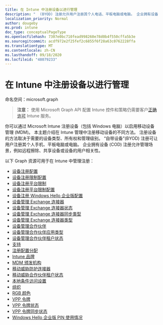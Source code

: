 ```yaml
---
title: 在 Intune 中注册设备以进行管理
description: "  (BYOD) 注册允许用户注册其个人电话、平板电脑或电脑。 企业拥有设备 (COD) 注册允许管理场景，例如远程擦除、共享设备或设备的用户相关性。"
localization_priority: Normal
author: dougeby
ms.prod: intune
doc_type: conceptualPageType
ms.openlocfilehash: 7307e0bc710fead998260e78d0b4f550cffa5b3e
ms.sourcegitcommit: acdf972e2f25fef2c6855f6f28a63c0762228ffa
ms.translationtype: MT
ms.contentlocale: zh-CN
ms.lasthandoff: 09/18/2020
ms.locfileid: "48079233"
---
```

# <a name="enroll-devices-for-management-in-intune"></a>在 Intune 中注册设备以进行管理

命名空间：microsoft.graph

> **注意：** 使用 Microsoft Graph API 配置 Intune 控件和策略仍需要客户[正确许可](https://www.microsoft.com/en-us/cloud-platform/microsoft-intune-pricing) Intune 服务。

你可以通过 Microsoft Intune 注册设备（包括 Windows 电脑）以启用移动设备管理 (MDM)。 本主题介绍在 Intune 管理中注册移动设备的不同方法。 注册设备的方法取决于需要的设备类型、所有权和管理级别。 “自带设备”(BYOD) 注册可让用户注册其个人手机、平板电脑或电脑。 企业拥有设备 (COD) 注册允许管理场景，例如远程擦除、共享设备或设备的用户相关性。

以下 Graph 资源可用于在 Intune 中管理注册：  

- [设备注册配置](intune-onboarding-deviceenrollmentconfiguration.md)
- [设备注册限制配置](intune-onboarding-deviceenrollmentlimitconfiguration.md)
- [设备注册平台限制](intune-onboarding-deviceenrollmentplatformrestriction.md)
- [设备注册平台限制配置](intune-onboarding-deviceenrollmentplatformrestrictionsconfiguration.md)
- [设备注册 Windows Hello 企业版配置](intune-onboarding-deviceenrollmentwindowshelloforbusinessconfiguration.md)
- [设备管理 Exchange 连接器](intune-onboarding-devicemanagementexchangeconnector.md)
- [设备管理 Exchange 连接器状态](intune-onboarding-devicemanagementexchangeconnectorstatus.md)
- [设备管理 Exchange 连接器同步类型](intune-onboarding-devicemanagementexchangeconnectorsynctype.md)
- [设备管理 Exchange 连接器类型](intune-onboarding-devicemanagementexchangeconnectortype.md)
- [设备管理合作伙伴](intune-onboarding-devicemanagementpartner.md)
- [设备管理合作伙伴应用类型](intune-onboarding-devicemanagementpartnerapptype.md)
- [设备管理合作伙伴租户状态](intune-onboarding-devicemanagementpartnertenantstate.md)
- [支持](intune-onboarding-enablement.md)
- [注册配置分配](intune-onboarding-enrollmentconfigurationassignment.md)
- [Intune 品牌](intune-onboarding-intunebrand.md)
- [MDM 颁发机构](intune-onboarding-mdmauthority.md)
- [移动威胁防护连接器](intune-onboarding-mobilethreatdefenseconnector.md)
- [移动威胁合作伙伴租户状态](intune-onboarding-mobilethreatpartnertenantstate.md)
- [本地条件访问设置](intune-onboarding-onpremisesconditionalaccesssettings.md)
- [组织](intune-onboarding-organization.md)
- [RGB 颜色](intune-onboarding-rgbcolor.md)
- [VPP 令牌](intune-onboarding-vpptoken.md)
- [VPP 令牌状态](intune-onboarding-vpptokenstate.md)
- [VPP 令牌同步状态](intune-onboarding-vpptokensyncstatus.md)
- [Windows Hello 企业版 PIN 使用情况](intune-onboarding-windowshelloforbusinesspinusage.md)






